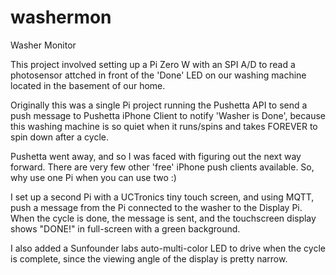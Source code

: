 # washermon
Washer Monitor

This project involved setting up a Pi Zero W with an SPI A/D to read a photosensor attched in front of the 'Done' LED on our washing machine located in the basement of our home.

Originally this was a single Pi project running the Pushetta API to send a push message to Pushetta iPhone Client to notify 'Washer is Done', because this washing machine is so quiet when it runs/spins and takes FOREVER to spin down after a cycle.

Pushetta went away, and so I was faced with figuring out the next way forward.  There are very few other 'free' iPhone push clients available.  So, why use one Pi when you can use two :)  

I set up a second Pi with a UCTronics tiny touch screen, and using MQTT, push a message from the Pi connected to the washer to the Display Pi.  When the cycle is done, the message is sent, and the touchscreen display shows "DONE!" in full-screen with a green background.

I also added a Sunfounder labs auto-multi-color LED to drive when the cycle is complete, since the viewing angle of the display is pretty narrow.

